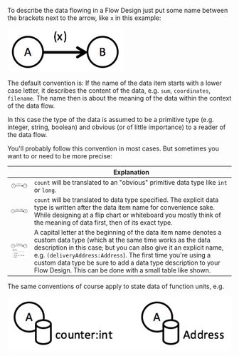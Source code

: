 To describe the data flowing in a Flow Design just put some name between the brackets next to the arrow, like `x` in this example:

![A tuple of data flowing](images/data_types/singledata2.png)

The default convention is: If the name of the data item starts with a lower case letter, it describes the content of the data, e.g. `sum`, `coordinates`, `filename`. The name then is about the meaning of the data within the context of the data flow.

In this case the type of the data is assumed to be a primitive type (e.g. integer, string, boolean) and obvious (or of little importance) to a reader of the data flow.

You'll probably follow this convention in most cases. But sometimes you want to or need to be more precise:

|  	|   Explanation	|
|---	|---	|
|   ![Implicit data type](images/data_types/implicit_type.png)	|  `count` will be translated to an "obvious" primitive data type like `int` or `long`. 	|
|   ![Explicit data type](images/data_types/explicit_type.png)	|  `count` will be translated to data type specified. The explicit data type is written after the data item name for convenience sake. While designing at a flip chart or whiteboard you mostly think of the meaning of data first, then of its exact type. 	|
|   ![Custom data type](images/data_types/custom_type.png)	|  A capital letter at the beginning of the data item name denotes a custom data type (which at the same time works as the data description in this case; but you can also give it an explicit name, e.g. `(deliveryAddress:Address`). The first time you're using a custom data type be sure to add a data type description to your Flow Design. This can be done with a small table like shown. 	|

The same conventions of course apply to state data of function units, e.g.

![Type state](images/data_types/state.png)


